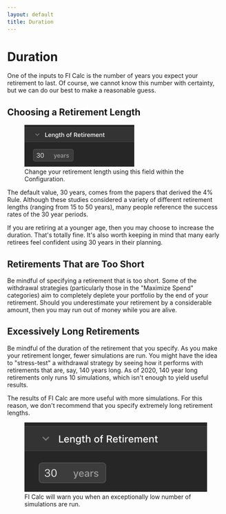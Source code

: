 ```yaml
---
layout: default
title: Duration
---
```


# Duration

One of the inputs to FI Calc is the number of years you expect your retirement
to last. Of course, we cannot know this number with certainty, but we can do our
best to make a reasonable guess.

## Choosing a Retirement Length

<figure>
    <img width="255px" src="/images/configuration-number-of-years.jpg" alt="The length of retirement input field.">
    <figcaption>Change your retirement length using this field within the Configuration.</figcaption>
</figure>

The default value, 30 years, comes from the papers that derived the 4% Rule.
Although these studies considered a variety of different retirement lengths
(ranging from 15 to 50 years), many people reference the success rates of the 30
year periods.

If you are retiring at a younger age, then you may choose to increase the
duration. That's totally fine. It's also worth keeping in mind that many early
retirees feel confident using 30 years in their planning.

## Retirements That are Too Short

Be mindful of specifying a retirement that is too short. Some of the withdrawal
strategies (particularly those in the "Maximize Spend" categories) aim to
completely deplete your portfolio by the end of your retirement. Should you
underestimate your retirement by a considerable amount, then you may run out of
money while you are alive.

## Excessively Long Retirements

Be mindful of the duration of the retirement that you specify. As you make your
retirement longer, fewer simulations are run. You might have the idea to
"stress-test" a withdrawal strategy by seeing how it performs with retirements
that are, say, 140 years long. As of 2020, 140 year long retirements only runs
10 simulations, which isn't enough to yield useful results.

The results of FI Calc are more useful with more simulations. For this reason,
we don't recommend that you specify extremely long retirement lengths.

<figure>
    <picture>
      <source media="(max-width: 550px)" srcset="/images/configuration-too-few-sims-warning-612.jpg 612w" sizes="306px">
      <source media="(min-width: 551px)" srcset="/images/configuration-too-few-sims-warning-982.jpg 982w" sizes="491px">
      <img src="/images/configuration-number-of-years.jpg" alt="The warning that is displayed when too few simulations are run.">
    </picture>
    <figcaption>FI Calc will warn you when an exceptionally low number of simulations are run.</figcaption>
</figure>
